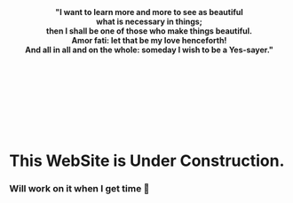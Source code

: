 
<div align="center"><b>"I want to learn more and more to see as beautiful</b></div>
<div align="center"><b>what is necessary in things;</b></div>
<div align="center"><b>then I shall be one of those who make things beautiful.</b></div>
<div align="center"><b>Amor fati: let that be my love henceforth!</b></div>
<div align="center"><b>And all in all and on the whole: someday I wish to be a Yes-sayer."</b></div>
<br>
<br>
<br>
<br>
<br>
<br>
<br>
<br>




# This WebSite is Under Construction.
### Will work on it when I get time 🥱
<br>
<br>

